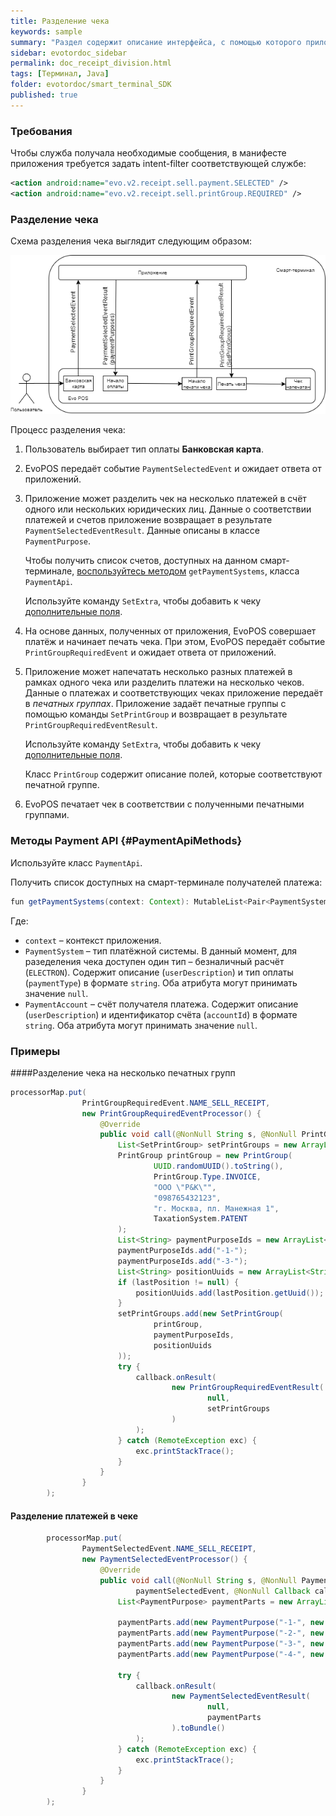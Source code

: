 ```yaml
---
title: Разделение чека
keywords: sample
summary: "Раздел содержит описание интерфейса, с помощью которого приложения могут делить чек на несколько платежей или на несколько чеков (печатных групп), например, для отдельной печати фискального и ЕНВД чека."
sidebar: evotordoc_sidebar
permalink: doc_receipt_division.html
tags: [Терминал, Java]
folder: evotordoc/smart_terminal_SDK
published: true
---
```


### Требования

Чтобы служба получала необходимые сообщения, в манифесте приложения требуется задать intent-filter соответствующей службе:

```xml
<action android:name="evo.v2.receipt.sell.payment.SELECTED" />
<action android:name="evo.v2.receipt.sell.printGroup.REQUIRED" />
```

### Разделение чека

Схема разделения чека выглядит следующим образом:

![](./images/ReceiptDivision.png)

Процесс разделения чека:

1. Пользователь выбирает тип оплаты **Банковская карта**.
2. EvoPOS передаёт событие `PaymentSelectedEvent` и ожидает ответа от приложений.
3. Приложение может разделить чек на несколько платежей в счёт одного или нескольких юридических лиц. Данные о соответствии платежей и счетов приложение возвращает в результате `PaymentSelectedEventResult`. Данные описаны в классе `PaymentPurpose`.

    Чтобы получить список счетов, доступных на данном смарт-терминале, [воспользуйтесь методом](./doc_receipt_division.html#PaymentApiMethods) `getPaymentSystems`, класса `PaymentApi`.

    Используйте команду `SetExtra`, чтобы добавить к чеку [дополнительные поля](./doc_receipt_extras.html).

4. На основе данных, полученных от приложения, EvoPOS совершает платёж и начинает печать чека. При этом, EvoPOS передаёт событие `PrintGroupRequiredEvent` и ожидает ответа от приложений.

5. Приложение может напечатать несколько разных платежей в рамках одного чека или разделить платежи на несколько чеков. Данные о платежах и соответствующих чеках приложение передаёт в *печатных группах*. Приложение задаёт печатные группы с помощью команды `SetPrintGroup` и возвращает в результате `PrintGroupRequiredEventResult`.

    Используйте команду `SetExtra`, чтобы добавить к чеку [дополнительные поля](./doc_receipt_extras.html).

    Класс `PrintGroup` содержит описание полей, которые соответствуют печатной группе.

6. EvoPOS печатает чек в соответствии с полученными печатными группами.

### Методы Payment API {#PaymentApiMethods}

Используйте класс `PaymentApi`.

Получить список доступных на смарт-терминале получателей платежа:

```java
fun getPaymentSystems(context: Context): MutableList<Pair<PaymentSystem, MutableList<PaymentAccount>>>
```

Где:

* `context` – контекст приложения.
* `PaymentSystem` – тип платёжной системы. В данный момент, для разеделения чека доступен один тип – безналичный расчёт (`ELECTRON`). Содержит описание (`userDescription`) и тип оплаты (`paymentType`) в формате `string`. Оба атрибута могут принимать значение `null`.
* `PaymentAccount` – счёт получателя платежа. Содержит описание (`userDescription`) и идентификатор счёта (`accountId`) в формате `string`. Оба атрибута могут принимать значение `null`.

### Примеры

####Разделение чека на несколько печатных групп

```java
processorMap.put(
                PrintGroupRequiredEvent.NAME_SELL_RECEIPT,
                new PrintGroupRequiredEventProcessor() {
                    @Override
                    public void call(@NonNull String s, @NonNull PrintGroupRequiredEvent printGroupRequiredEvent, @NonNull Callback callback) {
                        List<SetPrintGroup> setPrintGroups = new ArrayList<SetPrintGroup>();
                        PrintGroup printGroup = new PrintGroup(
                                UUID.randomUUID().toString(),
                                PrintGroup.Type.INVOICE,
                                "ООО \"Р&К\"",
                                "098765432123",
                                "г. Москва, пл. Манежная 1",
                                TaxationSystem.PATENT
                        );
                        List<String> paymentPurposeIds = new ArrayList<String>();
                        paymentPurposeIds.add("-1-");
                        paymentPurposeIds.add("-3-");
                        List<String> positionUuids = new ArrayList<String>();
                        if (lastPosition != null) {
                            positionUuids.add(lastPosition.getUuid());
                        }
                        setPrintGroups.add(new SetPrintGroup(
                                printGroup,
                                paymentPurposeIds,
                                positionUuids
                        ));
                        try {
                            callback.onResult(
                                    new PrintGroupRequiredEventResult(
                                            null,
                                            setPrintGroups
                                    )
                            );
                        } catch (RemoteException exc) {
                            exc.printStackTrace();
                        }
                    }
                }
        );
```

#### Разделение платежей в чеке

```java
        processorMap.put(
                PaymentSelectedEvent.NAME_SELL_RECEIPT,
                new PaymentSelectedEventProcessor() {
                    @Override
                    public void call(@NonNull String s, @NonNull PaymentSelectedEvent
                            paymentSelectedEvent, @NonNull Callback callback) {
                        List<PaymentPurpose> paymentParts = new ArrayList<PaymentPurpose>();

                        paymentParts.add(new PaymentPurpose("-1-", new BigDecimal(3), "0", "платёж клиента 1"));
                        paymentParts.add(new PaymentPurpose("-2-", new BigDecimal(5), "0", "платёж клиента 2"));
                        paymentParts.add(new PaymentPurpose("-3-", new BigDecimal(2), "0", "платёж клиента 3"));
                        paymentParts.add(new PaymentPurpose("-4-", new BigDecimal(10), "0", "платёж клиента 4"));

                        try {
                            callback.onResult(
                                    new PaymentSelectedEventResult(
                                            null,
                                            paymentParts
                                    ).toBundle()
                            );
                        } catch (RemoteException exc) {
                            exc.printStackTrace();
                        }
                    }
                }
        );
```
